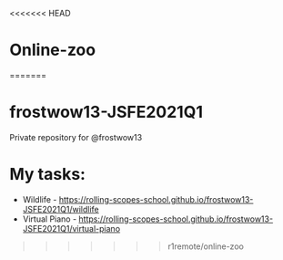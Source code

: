 <<<<<<< HEAD
# Online-zoo
=======
# frostwow13-JSFE2021Q1
Private repository for @frostwow13

# My tasks:
- Wildlife - https://rolling-scopes-school.github.io/frostwow13-JSFE2021Q1/wildlife
- Virtual Piano - https://rolling-scopes-school.github.io/frostwow13-JSFE2021Q1/virtual-piano



>>>>>>> r1remote/online-zoo
